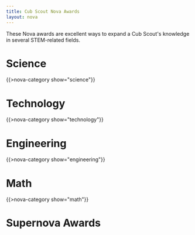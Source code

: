 ```yaml
---
title: Cub Scout Nova Awards
layout: nova
---
```


These Nova awards are excellent ways to expand a Cub Scout's knowledge in several STEM-related fields.

# Science

{{>nova-category show="science"}}

# Technology

{{>nova-category show="technology"}}

# Engineering

{{>nova-category show="engineering"}}

# Math

{{>nova-category show="math"}}

# Supernova Awards
